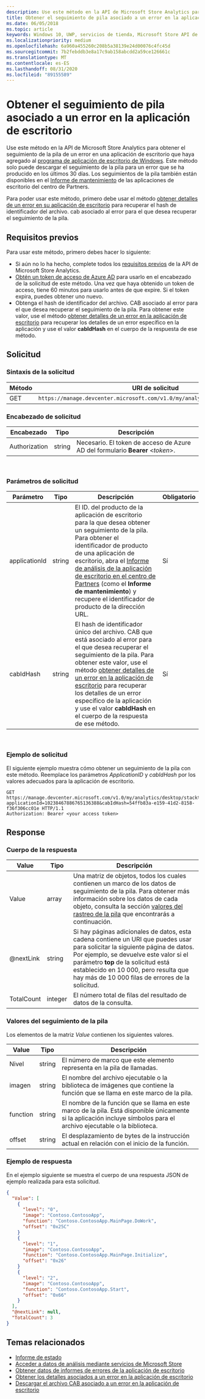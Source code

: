 ```yaml
---
description: Use este método en la API de Microsoft Store Analytics para obtener el seguimiento de la pila para un error en la aplicación de escritorio.
title: Obtener el seguimiento de pila asociado a un error en la aplicación de escritorio
ms.date: 06/05/2018
ms.topic: article
keywords: Windows 10, UWP, servicios de tienda, Microsoft Store API de análisis, seguimiento de la pila, error, aplicación de escritorio
ms.localizationpriority: medium
ms.openlocfilehash: 6a960a455260c208b5a38139e24d00076c4fc45d
ms.sourcegitcommit: 7b2febddb3e8a17c9ab158abcdd2a59ce126661c
ms.translationtype: MT
ms.contentlocale: es-ES
ms.lasthandoff: 08/31/2020
ms.locfileid: "89155589"
---
```

# <a name="get-the-stack-trace-for-an-error-in-your-desktop-application"></a>Obtener el seguimiento de pila asociado a un error en la aplicación de escritorio

Use este método en la API de Microsoft Store Analytics para obtener el seguimiento de la pila de un error en una aplicación de escritorio que haya agregado al [programa de aplicación de escritorio de Windows](/windows/desktop/appxpkg/windows-desktop-application-program). Este método solo puede descargar el seguimiento de la pila para un error que se ha producido en los últimos 30 días. Los seguimientos de la pila también están disponibles en el [Informe de mantenimiento](/windows/desktop/appxpkg/windows-desktop-application-program) de las aplicaciones de escritorio del centro de Partners.

Para poder usar este método, primero debe usar el método [obtener detalles de un error en su aplicación de escritorio](get-details-for-an-error-in-your-desktop-application.md) para recuperar el hash de identificador del archivo. cab asociado al error para el que desea recuperar el seguimiento de la pila.

## <a name="prerequisites"></a>Requisitos previos


Para usar este método, primero debes hacer lo siguiente:

* Si aún no lo ha hecho, complete todos los [requisitos previos](access-analytics-data-using-windows-store-services.md#prerequisites) de la API de Microsoft Store Analytics.
* [Obtén un token de acceso de Azure AD](access-analytics-data-using-windows-store-services.md#obtain-an-azure-ad-access-token) para usarlo en el encabezado de la solicitud de este método. Una vez que haya obtenido un token de acceso, tiene 60 minutos para usarlo antes de que expire. Si el token expira, puedes obtener uno nuevo.
* Obtenga el hash de identificador del archivo. CAB asociado al error para el que desea recuperar el seguimiento de la pila. Para obtener este valor, use el método [obtener detalles de un error en la aplicación de escritorio](get-details-for-an-error-in-your-desktop-application.md) para recuperar los detalles de un error específico en la aplicación y use el valor **cabIdHash** en el cuerpo de la respuesta de ese método.

## <a name="request"></a>Solicitud


### <a name="request-syntax"></a>Sintaxis de la solicitud

| Método | URI de solicitud                                                          |
|--------|----------------------------------------------------------------------|
| GET    | ```https://manage.devcenter.microsoft.com/v1.0/my/analytics/desktop/stacktrace``` |


### <a name="request-header"></a>Encabezado de solicitud

| Encabezado        | Tipo   | Descripción                                                                 |
|---------------|--------|-----------------------------------------------------------------------------|
| Authorization | string | Necesario. El token de acceso de Azure AD del formulario **Bearer** &lt;*token*&gt;. |
 

### <a name="request-parameters"></a>Parámetros de solicitud

| Parámetro        | Tipo   |  Descripción      |  Obligatorio  |
|---------------|--------|---------------|------|
| applicationId | string | El ID. del producto de la aplicación de escritorio para la que desea obtener un seguimiento de la pila. Para obtener el identificador de producto de una aplicación de escritorio, abra el [Informe de análisis de la aplicación de escritorio en el centro de Partners](/windows/desktop/appxpkg/windows-desktop-application-program) (como el **Informe de mantenimiento**) y recupere el identificador de producto de la dirección URL. |  Sí  |
| cabIdHash | string | El hash de identificador único del archivo. CAB que está asociado al error para el que desea recuperar el seguimiento de la pila. Para obtener este valor, use el método [obtener detalles de un error en la aplicación de escritorio](get-details-for-an-error-in-your-desktop-application.md) para recuperar los detalles de un error específico de la aplicación y use el valor **cabIdHash** en el cuerpo de la respuesta de ese método. |  Sí  |

 
### <a name="request-example"></a>Ejemplo de solicitud

El siguiente ejemplo muestra cómo obtener un seguimiento de la pila con este método. Reemplace los parámetros *ApplicationID* y *cabIdHash* por los valores adecuados para la aplicación de escritorio.

```syntax
GET https://manage.devcenter.microsoft.com/v1.0/my/analytics/desktop/stacktrace?applicationId=10238467886765136388&cabIdHash=54ffb83a-e159-41d2-8158-f36f306cc01e HTTP/1.1
Authorization: Bearer <your access token>
```

## <a name="response"></a>Response


### <a name="response-body"></a>Cuerpo de la respuesta

| Value      | Tipo    | Descripción                  |
|------------|---------|--------------------------------|
| Value      | array   | Una matriz de objetos, todos los cuales contienen un marco de los datos de seguimiento de la pila. Para obtener más información sobre los datos de cada objeto, consulta la sección [valores del rastreo de la pila](#stack-trace-values) que encontrarás a continuación. |
| @nextLink  | string  | Si hay páginas adicionales de datos, esta cadena contiene un URI que puedes usar para solicitar la siguiente página de datos. Por ejemplo, se devuelve este valor si el parámetro **top** de la solicitud está establecido en 10 000, pero resulta que hay más de 10 000 filas de errores de la solicitud. |
| TotalCount | integer | El número total de filas del resultado de datos de la consulta.          |


### <a name="stack-trace-values"></a>Valores del seguimiento de la pila

Los elementos de la matriz *Value* contienen los siguientes valores.

| Value           | Tipo    | Descripción      |
|-----------------|---------|----------------|
| Nivel            | string  |  El número de marco que este elemento representa en la pila de llamadas.  |
| imagen   | string  |   El nombre del archivo ejecutable o la biblioteca de imágenes que contiene la función que se llama en este marco de la pila.           |
| function | string  |  El nombre de la función que se llama en este marco de la pila. Está disponible únicamente si la aplicación incluye símbolos para el archivo ejecutable o la biblioteca.              |
| offset     | string  |  El desplazamiento de bytes de la instrucción actual en relación con el inicio de la función.      |


### <a name="response-example"></a>Ejemplo de respuesta

En el ejemplo siguiente se muestra el cuerpo de una respuesta JSON de ejemplo realizada para esta solicitud.

```json
{
  "Value": [
    {
      "level": "0",
      "image": "Contoso.ContosoApp",
      "function": "Contoso.ContosoApp.MainPage.DoWork",
      "offset": "0x25C"
    }
    {
      "level": "1",
      "image": "Contoso.ContosoApp",
      "function": "Contoso.ContosoApp.MainPage.Initialize",
      "offset": "0x26"
    }
    {
      "level": "2",
      "image": "Contoso.ContosoApp",
      "function": "Contoso.ContosoApp.Start",
      "offset": "0x66"
    }
  ],
  "@nextLink": null,
  "TotalCount": 3
}

```

## <a name="related-topics"></a>Temas relacionados

* [Informe de estado](../publish/health-report.md)
* [Acceder a datos de análisis mediante servicios de Microsoft Store](access-analytics-data-using-windows-store-services.md)
* [Obtener datos de informes de errores de la aplicación de escritorio](get-desktop-application-error-reporting-data.md)
* [Obtener los detalles asociados a un error en la aplicación de escritorio](get-details-for-an-error-in-your-desktop-application.md)
* [Descargar el archivo CAB asociado a un error en la aplicación de escritorio](download-the-cab-file-for-an-error-in-your-desktop-application.md)